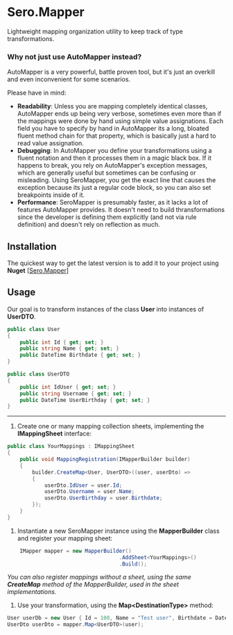 # Sero.Mapper
Lightweight mapping organization utility to keep track of type transformations. 

### Why not just use AutoMapper instead?
AutoMapper is a very powerful, battle proven tool, but it&apos;s just an overkill and even inconvenient for some scenarios.

Please have in mind:

- **Readability**: Unless you are mapping completely identical classes, AutoMapper ends up being very verbose, sometimes even more than if the mappings were done by hand using simple value assignations. Each field you have to specify by hand in AutoMapper its a long, bloated fluent method chain for that property, which is basically just a hard to read value assignation.
- **Debugging**: In AutoMapper you define your transformations using a fluent notation and then it processes them in a magic black box. If it happens to break, you rely on AutoMapper&apos;s exception messages, which are generally useful but sometimes can be confusing or misleading. Using SeroMapper, you get the exact line that causes the exception because its just a regular code block, so you can also set breakpoints inside of it.
- **Performance**: SeroMapper is presumably faster, as it lacks a lot of features AutoMapper provides. It doesn&apos;t need to build thransformations since the developer is defining them explicitly (and not via rule definition) and doesn&apos;t rely on reflection as much.

## Installation
The quickest way to get the latest version is to add it to your project using **Nuget** [[Sero.Mapper](https://www.nuget.org/packages/Sero.Mapper/ "Sero.Mapper")]

## Usage
Our goal is to transform instances of the class **User** into instances of **UserDTO**.
```csharp
public class User
{
	public int Id { get; set; }
	public string Name { get; set; }
	public DateTime Birthdate { get; set; }
}

public class UserDTO
{
	public int IdUser { get; set; }
	public string Username { get; set; }
	public DateTime UserBirthday { get; set; }
}
```

-----

1. Create one or many mapping collection sheets, implementing the **IMappingSheet** interface:
```csharp
public class YourMappings : IMappingSheet
{
	public void MappingRegistration(IMapperBuilder builder)
	{
		builder.CreateMap<User, UserDTO>((user, userDto) => 
		{
			userDto.IdUser = user.Id;
			userDto.Username = user.Name;
			userDto.UserBirthday = user.Birthdate;
		});
	}
}
```

1. Instantiate a new SeroMapper instance using the **MapperBuilder** class and register your mapping sheet:
```csharp
	IMapper mapper = new MapperBuilder()
									.AddSheet<YourMappings>()
									.Build();
```
*You can also register mappings without a sheet, using the same **CreateMap** method of the MapperBuilder, used in the sheet implementations.*

1. Use your transformation, using the **Map&lt;DestinationType&gt;** method:
```csharp
User userDb = new User { Id = 100, Name = "Test user", Birthdate = DateTime.UtcNow.AddYears(-20) };
UserDto userDto = mapper.Map<UserDTO>(user);
```
